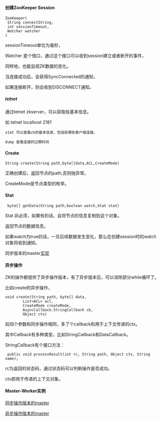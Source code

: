 #### 创建ZooKeeper Session

	ZooKeeper(
	 String connectString,
	 int sessionTimeout,
	 Watcher watcher
	)
	
sessionTimeout单位为毫秒，

Watcher 是个借口，通过这个接口可以收到session建立或者断开的事件，

同样地，也能监视ZK数据的变化。

当连接成功后，会获得SyncConnected的通知，

如果连接断开，则会收到DISCONNECT通知。

##### telnet
通过telnet zkserver，可以获取些基本信息。

如
	telnet localhost 2181 
	
	stat 可以查看zk的基本信息，包括有哪些客户端连接。
	
	dump 查看连接的过期时间
	
#### Create


	String create(String path,byte[]data,ACL,CreateMode)

正确创建后，返回节点的path,否则抛异常。

CreateMode是节点类型的枚举。

#### Stat

	 byte[] getData(String path,boolean watch,Stat stat)
	 
Stat 非必须，如果有的话，会将节点的信息复制到这个对象。

返回节点的数据信息。

如果watch为true的话，一旦后续数据发生变化，那么在创建session时的watch对象将收到通知。

同步版本的master[实现](https://github.com/llohellohe/zookeeper/blob/master/src/main/java/yangqi/zookeeper/example/masterworker/Master.java)


#### 异步操作
ZK的操作都提供了异步操作版本，有了异步版本后，可以消除部分while循环了。

比如create的异步操作，

	void create(String path, byte[] data,
	        List<ACL> acl,
	        CreateMode createMode,
	        AsyncCallback.StringCallback cb,
	        Object ctx)

前四个参数和同步操作相同，多了个callback和用于上下文传递的ctx。

其中Callback有多种类型，比如StringCallback和DataCallback。

StringCallback有个接口方法：

	 public void processResult(int rc, String path, Object ctx, String name);
	 
rc为返回的状态码，通过状态码可以判断操作是否成功。

ctx即用于传递的上下文对象。

#### Master-Worker实例
[同步操作版本的master](https://github.com/llohellohe/zookeeper/blob/master/src/main/java/yangqi/zookeeper/example/masterworker/Master.java)

[异步操作版本的master](https://github.com/llohellohe/zookeeper/blob/master/src/main/java/yangqi/zookeeper/example/masterworker/AsynMaster.java)




